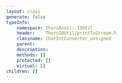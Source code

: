```yaml
---
layout: class
generate: false
typeInfo:
    namespace: ThorsAnvil::IOUtil
    header:    ThorsIOUtil/printToStream.h
    classname: CharIntConverter_unsigned
    parent:    
    description: 
    methods: []
    protected: []
    virtual: []
children: []
---
```

